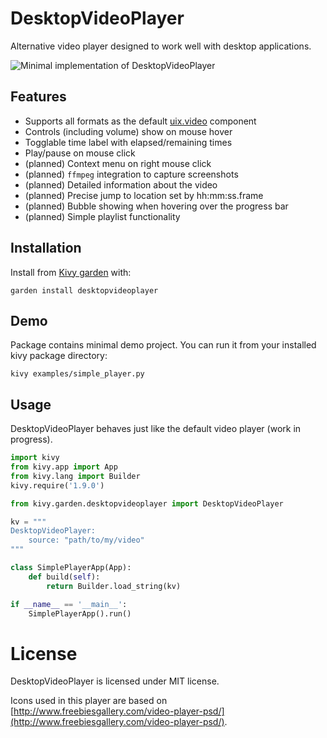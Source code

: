 # DesktopVideoPlayer

Alternative video player designed to work well with desktop applications.

![Minimal implementation of DesktopVideoPlayer](https://raw.githubusercontent.com/kivy-garden/garden.desktopvideoplayer/master/doc/simple_player.png)

## Features

- Supports all formats as the default [uix.video](http://kivy.org/docs/api-kivy.uix.video.html) component
- Controls (including volume) show on mouse hover
- Togglable time label with elapsed/remaining times
- Play/pause on mouse click
- (planned) Context menu on right mouse click
- (planned) `ffmpeg` integration to capture screenshots
- (planned) Detailed information about the video
- (planned) Precise jump to location set by hh:mm:ss.frame
- (planned) Bubble showing when hovering over the progress bar
- (planned) Simple playlist functionality

## Installation

Install from [Kivy garden](http://kivy-garden.github.io/) with:

    garden install desktopvideoplayer

## Demo

Package contains minimal demo project. You can run it from your installed kivy package directory:

    kivy examples/simple_player.py 
    
## Usage

DesktopVideoPlayer behaves just like the default video player (work in progress).

```python
import kivy
from kivy.app import App
from kivy.lang import Builder
kivy.require('1.9.0')

from kivy.garden.desktopvideoplayer import DesktopVideoPlayer

kv = """
DesktopVideoPlayer:
    source: "path/to/my/video"
"""

class SimplePlayerApp(App):
    def build(self):
        return Builder.load_string(kv)

if __name__ == '__main__':
    SimplePlayerApp().run()
```

# License

DesktopVideoPlayer is licensed under MIT license.

Icons used in this player are based on [http://www.freebiesgallery.com/video-player-psd/](http://www.freebiesgallery.com/video-player-psd/).
